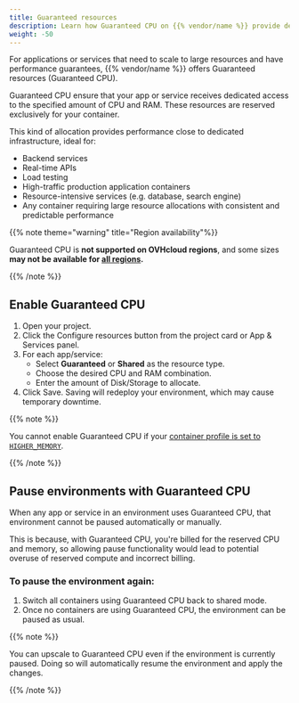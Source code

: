 ```yaml
---
title: Guaranteed resources
description: Learn how Guaranteed CPU on {{% vendor/name %}} provide dedicated CPU and memory allocations for consistent, high-performance workloads. 
weight: -50
---
```


For applications or services that need to scale to large resources and have performance guarantees, {{% vendor/name %}} offers Guaranteed resources (Guaranteed CPU).

Guaranteed CPU ensure that your app or service receives dedicated access to the specified amount of CPU and RAM. These resources are reserved exclusively for your container.

This kind of allocation provides performance close to dedicated infrastructure, ideal for:

- Backend services  
- Real-time APIs  
- Load testing  
- High-traffic production application containers  
- Resource-intensive services (e.g. database, search engine)  
- Any container requiring large resource allocations with consistent and predictable performance  

{{% note theme="warning" title="Region availability"%}}

Guaranteed CPU is **not supported on OVHcloud regions**, and some sizes **may not be available for [all regions](/development/regions.html).** 

{{% /note %}}

## Enable Guaranteed CPU

1. Open your project.
2. Click the Configure resources button from the project card or App & Services panel.
3. For each app/service:
   - Select **Guaranteed** or **Shared** as the resource type.
   - Choose the desired CPU and RAM combination.
   - Enter the amount of Disk/Storage to allocate.
4. Click Save. Saving will redeploy your environment, which may cause temporary downtime.

{{% note %}}

You cannot enable Guaranteed CPU if your [container profile is set to `HIGHER_MEMORY`](/manage-resources/adjust-resources.html#advanced-container-profiles).

{{% /note %}}

## Pause environments with Guaranteed CPU

When any app or service in an environment uses Guaranteed CPU, that environment cannot be paused automatically or manually. 

This is because, with Guaranteed CPU, you're billed for the reserved CPU and memory, so allowing pause functionality would lead to potential overuse of reserved compute and incorrect billing.

### To pause the environment again:

1. Switch all containers using Guaranteed CPU back to shared mode.
2. Once no containers are using Guaranteed CPU, the environment can be paused as usual.

{{% note %}}

You can upscale to Guaranteed CPU even if the environment is currently paused. Doing so will automatically resume the environment and apply the changes.

{{% /note %}}


